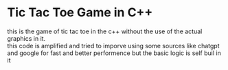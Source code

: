 # Tic Tac Toe Game in C++
this is the game of tic tac toe in the c++ without the use of the actual graphics in it.
<br>
this code is amplified and tried to imporve using some sources like chatgpt and google for fast and better performence but the basic logic is self buil in it
